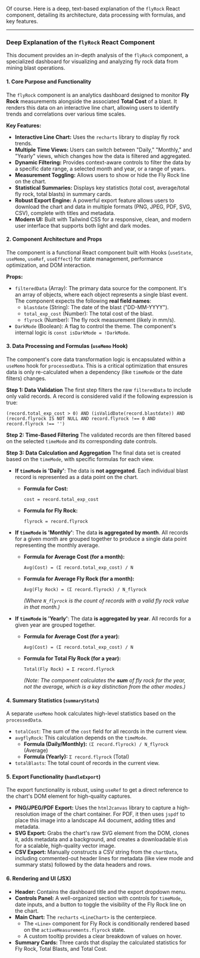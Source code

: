 Of course. Here is a deep, text-based explanation of the `flyRock` React component, detailing its architecture, data processing with formulas, and key features.

---

### Deep Explanation of the `flyRock` React Component

This document provides an in-depth analysis of the `flyRock` component, a specialized dashboard for visualizing and analyzing fly rock data from mining blast operations.

#### 1. Core Purpose and Functionality

The `flyRock` component is an analytics dashboard designed to monitor **Fly Rock** measurements alongside the associated **Total Cost** of a blast. It renders this data on an interactive line chart, allowing users to identify trends and correlations over various time scales.

**Key Features:**
*   **Interactive Line Chart:** Uses the `recharts` library to display fly rock trends.
*   **Multiple Time Views:** Users can switch between "Daily," "Monthly," and "Yearly" views, which changes how the data is filtered and aggregated.
*   **Dynamic Filtering:** Provides context-aware controls to filter the data by a specific date range, a selected month and year, or a range of years.
*   **Measurement Toggling:** Allows users to show or hide the Fly Rock line on the chart.
*   **Statistical Summaries:** Displays key statistics (total cost, average/total fly rock, total blasts) in summary cards.
*   **Robust Export Engine:** A powerful export feature allows users to download the chart and data in multiple formats (PNG, JPEG, PDF, SVG, CSV), complete with titles and metadata.
*   **Modern UI:** Built with Tailwind CSS for a responsive, clean, and modern user interface that supports both light and dark modes.

#### 2. Component Architecture and Props

The component is a functional React component built with Hooks (`useState`, `useMemo`, `useRef`, `useEffect`) for state management, performance optimization, and DOM interaction.

**Props:**
*   `filteredData` (Array): The primary data source for the component. It's an array of objects, where each object represents a single blast event. The component expects the following **real field names**:
    *   `blastdate` (String): The date of the blast ("DD-MM-YYYY").
    *   `total_exp_cost` (Number): The total cost of the blast.
    *   `flyrock` (Number): The fly rock measurement (likely in mm/s).
*   `DarkMode` (Boolean): A flag to control the theme. The component's internal logic is `const isDarkMode = !DarkMode`.

#### 3. Data Processing and Formulas (`useMemo` Hook)

The component's core data transformation logic is encapsulated within a `useMemo` hook for `processedData`. This is a critical optimization that ensures data is only re-calculated when a dependency (like `timeMode` or the date filters) changes.

**Step 1: Data Validation**
The first step filters the raw `filteredData` to include only valid records. A record is considered valid if the following expression is true:
```
(record.total_exp_cost > 0) AND (isValidDate(record.blastdate)) AND (record.flyrock IS NOT NULL AND record.flyrock !== 0 AND record.flyrock !== '')
```

**Step 2: Time-Based Filtering**
The validated records are then filtered based on the selected `timeMode` and its corresponding date controls.

**Step 3: Data Calculation and Aggregation**
The final data set is created based on the `timeMode`, with specific formulas for each view.

*   **If `timeMode` is 'Daily'**:
    The data is **not aggregated**. Each individual blast record is represented as a data point on the chart.
    *   **Formula for Cost:**
        ```
        cost = record.total_exp_cost
        ```
    *   **Formula for Fly Rock:**
        ```
        flyrock = record.flyrock
        ```

*   **If `timeMode` is 'Monthly'**:
    The data **is aggregated by month**. All records for a given month are grouped together to produce a single data point representing the monthly average.
    *   **Formula for Average Cost (for a month):**
        ```
        Avg(Cost) = (Σ record.total_exp_cost) / N
        ```
    *   **Formula for Average Fly Rock (for a month):**
        ```
        Avg(Fly Rock) = (Σ record.flyrock) / N_flyrock
        ```
        *(Where `N_flyrock` is the count of records with a valid fly rock value in that month.)*

*   **If `timeMode` is 'Yearly'**:
    The data **is aggregated by year**. All records for a given year are grouped together.
    *   **Formula for Average Cost (for a year):**
        ```
        Avg(Cost) = (Σ record.total_exp_cost) / N
        ```
    *   **Formula for Total Fly Rock (for a year):**
        ```
        Total(Fly Rock) = Σ record.flyrock
        ```
        *(Note: The component calculates the **sum** of fly rock for the year, not the average, which is a key distinction from the other modes.)*

#### 4. Summary Statistics (`summaryStats`)

A separate `useMemo` hook calculates high-level statistics based on the `processedData`.

*   `totalCost`: The sum of the `cost` field for all records in the current view.
*   `avgflyRock`: This calculation depends on the `timeMode`.
    *   **Formula (Daily/Monthly):** `(Σ record.flyrock) / N_flyrock` (Average)
    *   **Formula (Yearly):** `Σ record.flyrock` (Total)
*   `totalBlasts`: The total count of records in the current view.

#### 5. Export Functionality (`handleExport`)

The export functionality is robust, using `useRef` to get a direct reference to the chart's DOM element for high-quality captures.

*   **PNG/JPEG/PDF Export:** Uses the `html2canvas` library to capture a high-resolution image of the chart container. For PDF, it then uses `jspdf` to place this image into a landscape A4 document, adding titles and metadata.
*   **SVG Export:** Grabs the chart's raw SVG element from the DOM, clones it, adds metadata and a background, and creates a downloadable `Blob` for a scalable, high-quality vector image.
*   **CSV Export:** Manually constructs a CSV string from the `chartData`, including commented-out header lines for metadata (like view mode and summary stats) followed by the data headers and rows.

#### 6. Rendering and UI (JSX)

*   **Header:** Contains the dashboard title and the export dropdown menu.
*   **Controls Panel:** A well-organized section with controls for `timeMode`, date inputs, and a button to toggle the visibility of the Fly Rock line on the chart.
*   **Main Chart:** The `recharts` `<LineChart>` is the centerpiece.
    *   The `<Line>` component for Fly Rock is conditionally rendered based on the `activeMeasurements.flyrock` state.
    *   A custom tooltip provides a clear breakdown of values on hover.
*   **Summary Cards:** Three cards that display the calculated statistics for Fly Rock, Total Blasts, and Total Cost.